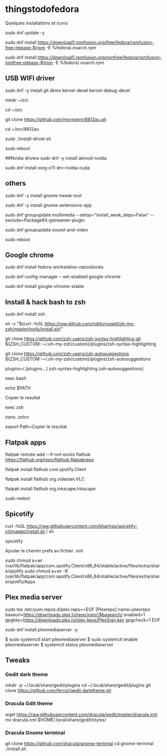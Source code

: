 # thingstodofedora
Quelques installations et icons

sudo dnf update -y

sudo dnf install https://download1.rpmfusion.org/free/fedora/rpmfusion-free-release-$(rpm -E %fedora).noarch.rpm

sudo dnf install https://download1.rpmfusion.org/nonfree/fedora/rpmfusion-nonfree-release-$(rpm -E %fedora).noarch.rpm

## USB WIFI driver
sudo dnf -y install git dkms kernel-devel kernel-debug-devel

mkdir ~/src

cd ~/src

git clone https://github.com/morrownr/8812au.git

cd ~/src/8812au

sudo ./install-driver.sh

sudo reboot

##Nvidia drivers
sudo dnf -y install akmod-nvidia

sudo dnf install xorg-x11-drv-nvidia-cuda

## others
sudo dnf -y install gnome-tweak-tool

sudo dnf -y install gnome-extensions-app

sudo dnf groupupdate multimedia --setop="install_weak_deps=False" --exclude=PackageKit-gstreamer-plugin

sudo dnf groupupdate sound-and-video

sudo reboot

## Google chrome

sudo dnf install fedora-workstation-repositories

sudo dnf config-manager --set-enabled google-chrome

sudo dnf install google-chrome-stable

## Install & hack bash to zsh

sudo dnf install zsh

sh -c "$(curl -fsSL https://raw.github.com/robbyrussell/oh-my-zsh/master/tools/install.sh)"

git clone https://github.com/zsh-users/zsh-syntax-highlighting.git ${ZSH_CUSTOM:-~/.oh-my-zsh/custom}/plugins/zsh-syntax-highlighting

git clone https://github.com/zsh-users/zsh-autosuggestions ${ZSH_CUSTOM:-~/.oh-my-zsh/custom}/plugins/zsh-autosuggestions

plugins=( [plugins...] zsh-syntax-highlighting zsh-autosuggestions)

exec bash

echo $PATH

Copier le resultat

exec zsh

nano .zshrc

export Path=Copier le resultat

## Flatpak apps

flatpak remote-add --if-not-exists flathub https://flathub.org/repo/flathub.flatpakrepo

flatpak install flathub com.spotify.Client

flatpak install flathub org.videolan.VLC

flatpak install flathub org.inkscape.Inkscape

sudo reebot

## Spicetify 

curl -fsSL https://raw.githubusercontent.com/khanhas/spicetify-cli/master/install.sh | sh

spicetify

Ajouter le chemin prefs au fichier .xml

sudo chmod a+wr /var/lib/flatpak/app/com.spotify.Client/x86_64/stable/active/files/extra/share/spotify
sudo chmod a+wr -R /var/lib/flatpak/app/com.spotify.Client/x86_64/stable/active/files/extra/share/spotify/Apps

## Plex media server 

sudo tee /etc/yum.repos.d/plex.repo<<EOF
[Plexrepo]
name=plexrepo
baseurl=https://downloads.plex.tv/repo/rpm/\$basearch/
enabled=1
gpgkey=https://downloads.plex.tv/plex-keys/PlexSign.key
gpgcheck=1
EOF

sudo dnf install plexmediaserver -y


$ sudo systemctl start plexmediaserver
$ sudo systemctl enable plexmediaserver
$ systemctl status plexmediaserver

## Tweaks 

### Gedit dark theme

mkdir -p ~/.local/share/gedit/plugins
cd ~/.local/share/gedit/plugins
git clone https://github.com/fernzi/gedit-darktheme.git

### Dracula Gdit theme

wget https://raw.githubusercontent.com/dracula/gedit/master/dracula.xml
mv dracula.xml $HOME/.local/share/gedit/styles/

### Dracula Gnome terminal

git clone https://github.com/dracula/gnome-terminal
cd gnome-terminal
./install.sh

